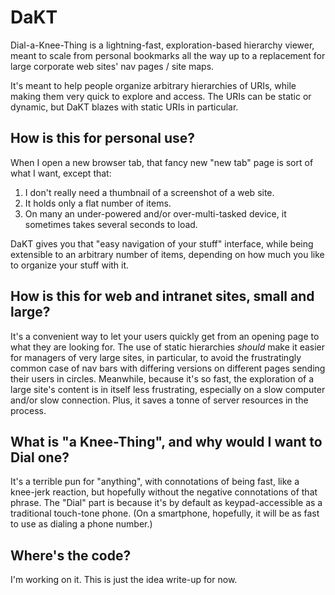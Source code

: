 # DaKT
Dial-a-Knee-Thing is a lightning-fast, exploration-based hierarchy viewer, meant to scale from personal bookmarks all the way up to a replacement for large corporate web sites' nav pages / site maps.

It's meant to help people organize arbitrary hierarchies of URIs, while making them very quick to explore and access.  The URIs can be static or dynamic, but DaKT blazes with static URIs in particular.

## How is this for personal use?

When I open a new browser tab, that fancy new "new tab" page is sort of what I want, except that:

1.  I don't really need a thumbnail of a screenshot of a web site.
2.  It holds only a flat number of items.
3.  On many an under-powered and/or over-multi-tasked device, it sometimes takes several seconds to load.

DaKT gives you that "easy navigation of your stuff" interface, while being extensible to an arbitrary number of items, depending on how much you like to organize your stuff with it.

## How is this for web and intranet sites, small and large?

It's a convenient way to let your users quickly get from an opening page to what they are looking for.  The use of static hierarchies *should* make it easier for managers of very large sites, in particular, to avoid the frustratingly common case of nav bars with differing versions on different pages sending their users in circles.  Meanwhile, because it's so fast, the exploration of a large site's content is in itself less frustrating, especially on a slow computer and/or slow connection.  Plus, it saves a tonne of server resources in the process.

## What is "a Knee-Thing", and why would I want to Dial one?

It's a terrible pun for "anything", with connotations of being fast, like a knee-jerk reaction, but hopefully without the negative connotations of that phrase.  The "Dial" part is because it's by default as keypad-accessible as a traditional touch-tone phone.  (On a smartphone, hopefully, it will be as fast to use as dialing a phone number.)

## Where's the code?

I'm working on it.  This is just the idea write-up for now.
